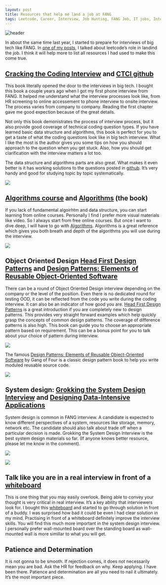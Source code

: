 ```yaml
---
layout: post
title: Resources that help me land a job at FANG
tags: Leetcode, Career, Interview, Job Hunting, FANG Job, IT jobs, Interview Books
---
```


![header](https://miro.medium.com/max/11232/0*WtJhB-PQkvFlzVpw)

In about the same time last year, I started to prepare for interviews of big tech like FANG. In [one of my posts](https://kylelix7.github.io/How-I-leetcode-for-6-months-and-land-a-job-at-Amazon/), I talked about leetcode’s role in landind the job. I think it will help more to list all resources I had used to make this come true.

## [Cracking the Coding Interview](https://www.amazon.com/gp/product/0984782850/ref=as_li_tl?ie=UTF8&camp=1789&creative=9325&creativeASIN=0984782850&linkCode=as2&tag=blog023b-20&linkId=8dfe8809d516c0d6f5012a0658145724) and [CTCI github](https://github.com/careercup/CtCI-6th-Edition)


This book literally opened the door to the interviews in big tech. I bought this book a couple years ago when I got my first phone interview from FANG. It helped me understand what the interview processes look like, from HR screening to online accessement to phone interview to onsite interview. The process varies from company to company. Reading the first chapter gave me good expection because of the great details.


Not only this book demonistrates the process of interview process, but it also provide good coverage of technical coding question types. If you have learned basic data structure and algorithms, this book is perfect for you to get a taste of what the coding questions look like in big tech interview. What I like the most is the author gives you some tips on how you should approach to the question when you get stuck. Also, how you should get clarification with the interview matters a lot too.


The data structure and algorithms parts are also great. What makes it even better is it has working solutions to the questions posted in [github](https://github.com/careercup/CtCI-6th-Edition). It’s very handy and good for studying topic by topic systematically.


[<img src="/images/ctci.jpg">](https://www.amazon.com/gp/product/0984782850/ref=as_li_tl?ie=UTF8&camp=1789&creative=9325&creativeASIN=0984782850&linkCode=as2&tag=blog023b-20&linkId=8dfe8809d516c0d6f5012a0658145724)

## [Algorithms course](https://www.coursera.org/learn/algorithms-part1) and [Algorithms](https://www.amazon.com/gp/product/032157351X/ref=as_li_tl?ie=UTF8&camp=1789&creative=9325&creativeASIN=032157351X&linkCode=as2&tag=blog023b-20&linkId=f98bcb0c4220afdd3f99fcfd3c47aba8) (the book)


If you lack of fundamental algoirhtm and data structure, you can start learning from online courses. Personally I find I prefer more visual materials like video. So I always start from free online courses. But once I want to dive deep, I will have to go with [Algorithms](https://www.amazon.com/gp/product/032157351X/ref=as_li_tl?ie=UTF8&camp=1789&creative=9325&creativeASIN=032157351X&linkCode=as2&tag=blog023b-20&linkId=f98bcb0c4220afdd3f99fcfd3c47aba8). Algorithms is a great reference which gives you both breath and depth of the algorithms you will use during the interview.


[<img src="/images/algo.jpg">](https://www.amazon.com/gp/product/032157351X/ref=as_li_tl?ie=UTF8&camp=1789&creative=9325&creativeASIN=032157351X&linkCode=as2&tag=blog023b-20&linkId=f98bcb0c4220afdd3f99fcfd3c47aba8)

## **Object Oriented Design** [Head First Design Patterns](https://www.amazon.com/gp/product/0596007124/ref=as_li_tl?ie=UTF8&camp=1789&creative=9325&creativeASIN=0596007124&linkCode=as2&tag=blog023b-20&linkId=4121254ae4d1abc073db23525ac9261a) and [Design Patterns: Elements of Reusable Object-Oriented Software](https://www.amazon.com/gp/product/0201633612/ref=as_li_tl?ie=UTF8&camp=1789&creative=9325&creativeASIN=0201633612&linkCode=as2&tag=blog023b-20&linkId=e03ecee3d6405d4c26076b1a832a047b)


There can be a round of Object Oriented Design interview depending on the company or the level of the position. Even there is no dedicated round for testing OOD, it can be reflected from the code you write during the coding interview. It can also be an indicator of how good you are. [Head First Design Patterns](https://www.amazon.com/gp/product/0596007124/ref=as_li_tl?ie=UTF8&camp=1789&creative=9325&creativeASIN=0596007124&linkCode=as2&tag=blog023b-20&linkId=4121254ae4d1abc073db23525ac9261a) is a great introduction if you are completely new to design patterns. This provides very straight forward examples which help quickly grasp the concepts of common design patterns. The coverage of difference patterns is also high. This book can guide you to choose an appropriate pattern based on requirement. This can be a bonus point for you to talk about your choice of pattern during interview.

[<img src="/images/headfirst.jpg">](https://www.amazon.com/gp/product/0596007124/ref=as_li_tl?ie=UTF8&camp=1789&creative=9325&creativeASIN=0596007124&linkCode=as2&tag=blog023b-20&linkId=4121254ae4d1abc073db23525ac9261a)

The famous [Design Patterns: Elements of Reusable Object-Oriented Software](https://www.amazon.com/gp/product/0201633612/ref=as_li_tl?ie=UTF8&camp=1789&creative=9325&creativeASIN=0201633612&linkCode=as2&tag=blog023b-20&linkId=e03ecee3d6405d4c26076b1a832a047b) by Gang of Four is a classic design pattern book to help you write moduled reusable source code.

[<img src="/images/designpattern.jpg">](https://www.amazon.com/gp/product/0201633612/ref=as_li_tl?ie=UTF8&camp=1789&creative=9325&creativeASIN=0201633612&linkCode=as2&tag=blog023b-20&linkId=e03ecee3d6405d4c26076b1a832a047b)


## **System design**: [Grokking the System Design Interview](https://www.educative.io/courses/grokking-the-system-design-interview?aff=VEzk) and [Designing Data-Intensive Applications](https://www.amazon.com/gp/product/1449373321/ref=as_li_tl?ie=UTF8&camp=1789&creative=9325&creativeASIN=1449373321&linkCode=as2&tag=blog023b-20&linkId=c2a54da05c554be38ae17a0a7c1a0046)


System design is common in FANG interview. A candidiate is expected to know different perspectives of a system, resources like storage, memory, network etc. The candidate should also talk about trade off when a particular decision is made. Grokking the System Design Interview is the best system design materials so far. (If anyone knows better resource, please let me know in the comment).

[<img src="/images/Grokking.JPG">](https://www.educative.io/courses/grokking-the-system-design-interview?aff=VEzk)

[<img src="/images/dataapp.jpg">](https://www.amazon.com/gp/product/1449373321/ref=as_li_tl?ie=UTF8&camp=1789&creative=9325&creativeASIN=1449373321&linkCode=as2&tag=blog023b-20&linkId=c2a54da05c554be38ae17a0a7c1a0046)



## Talk like you are in a real interview in front of a [whiteboard](https://www.amazon.com/gp/product/B07K6B8Q5V/ref=as_li_tl?ie=UTF8&camp=1789&creative=9325&creativeASIN=B07K6B8Q5V&linkCode=as2&tag=blog023b-20&linkId=8d326f8d5cacb704295d81cda7ee8f8b)


This is one thing that you may easily overlook. Being able to convey your thought is very critical in real interview. It’s a key ability that interviewers look for. I bought this [whiteboard](https://www.amazon.com/gp/product/B07K6B8Q5V/ref=as_li_tl?ie=UTF8&camp=1789&creative=9325&creativeASIN=B07K6B8Q5V&linkCode=as2&tag=blog023b-20&linkId=8d326f8d5cacb704295d81cda7ee8f8b) and started to go through solution in front of a buddy. I was surprised how bad it could be even I had clear solution in my mind. Practising in front of a whiteboard definitely improve the interview skills. You will find this much more important in the system design interview. I personally prefer wall-mounted board over the standing board as wall-mounted wall is more simillar to what you will get.

## Patience and Determination


It is not gonna to be smooth. If rejection comes, it does not necessarily mean you are bad. Ask the HR for feedback on why. Keep applying. I have been there. Patience and determination are all you need to nail it ultimately. It’s the most important piece.
